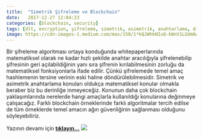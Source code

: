 ```yaml
---
title:  "Simetrik Şifreleme ve Blockchain"
date:   2017-12-27 12:04:23
categories: [blockchain, security]
tags: [dlt, encryption, şifreleme, simetrik, asimetrik, anahtarlama, distributed, legder, blockchain, bitcoin, block, blockchainturk, blockchainturk.net]
image: https://cdn-images-1.medium.com/max/150/1*kQJWhkNIuQ-kWnV1LGUm6w.jpeg
---
```


Bir şifreleme algoritması ortaya konduğunda whitepaperlarında matematiksel olarak ne kadar hızlı şekilde anahtar aracılığıyla şifrelenebilip şifresinin geri açılabildiğinin yanı sıra şifrenin kırılabilmesinin zorluğu da matematiksel fonksiyonlarla ifade edilir. Çünkü şifrelemede temel amaç hashlemenin tersine verinin eski haline döndürülebilmesidir. Simetrik ve asimetrik anahtarlama konuları oldukça matematiksel konular olmakla beraber biz bu derinliğe inmeyeceğiz. Konunun daha çok blockchain yaklaşımlarında nerelerde hangi amaçlarla kullanıldığı konularına değinmeye çalışacağız. Farklı blockchain örneklerinde farklı algoritmalar tercih edilse de tüm örneklerde temel amacın ağın güvenliğinin sağlanması olduğunu söyleyebiliriz.

Yazının devamı için
<a style="font-weight:bold" href="https://medium.com/blockchainturk/980c1cbd7a12?utm_source=mehmetcemyucel.com&utm_medium=refferal&utm_campaign=blog" target="_blank">tıklayın...</a>
![](https://cdn-images-1.medium.com/max/800/1*kQJWhkNIuQ-kWnV1LGUm6w.jpeg)